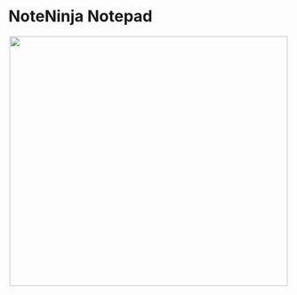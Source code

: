 # NoteNinja Notepad
<p align="center">
  <img width="500" height="450" src="https://i.ibb.co/mt6W0ph/ninja1-1.png">
</p>
